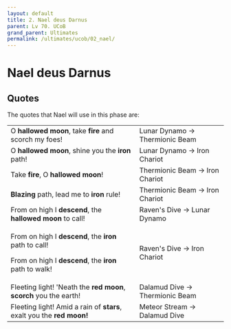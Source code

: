 ```yaml
---
layout: default
title: 2. Nael deus Darnus
parent: Lv 70. UCoB
grand_parent: Ultimates
permalink: /ultimates/ucob/02_nael/
---
```


# Nael deus Darnus

## Quotes

The quotes that Nael will use in this phase are:

<table>
  <tr>
    <td>O <b>hallowed moon</b>, take <b>fire</b> and scorch my foes!</td>
    <td>Lunar Dynamo → Thermionic Beam</td>
  </tr>
  <tr>
    <td>O <b>hallowed moon</b>, shine you the <b>iron</b> path!</td>
    <td>Lunar Dynamo → Iron Chariot</td>
  </tr>
  <tr>
    <td>Take <b>fire</b>, O <b>hallowed moon</b>!</td>
    <td>Thermionic Beam → Iron Chariot</td>
  </tr>
  <tr>
    <td><b>Blazing</b> path, lead me to <b>iron</b> rule!</td>
    <td>Thermionic Beam → Iron Chariot</td>
  </tr>
  <tr>
    <td>From on high I <b>descend</b>, the <b>hallowed moon</b> to call!</td>
    <td>Raven's Dive → Lunar Dynamo</td>
  </tr>
  <tr>
    <td><p>From on high I <b>descend</b>, the <b>iron</b> path to call!</p>
    <p>From on high I <b>descend</b>, the <b>iron</b> path to walk!</p></td>
    <td>Raven's Dive → Iron Chariot</td>
  </tr>
  <tr>
    <td>Fleeting light! 'Neath the <b>red moon</b>, <b>scorch</b> you the earth!</td>
    <td>Dalamud Dive → Thermionic Beam</td>
  </tr>
  <tr>
    <td>Fleeting light! Amid a rain of <b>stars</b>, exalt you the <b>red moon!</b></td>
    <td>Meteor Stream →　Dalamud Dive</td>
  </tr>
</table>
